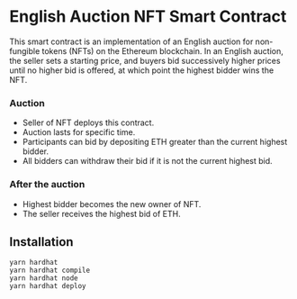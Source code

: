 # English Auction NFT Smart Contract

This smart contract is an implementation of an English auction for non-fungible tokens (NFTs) on the Ethereum blockchain. In an English auction, the seller sets a starting price, and buyers bid successively higher prices until no higher bid is offered, at which point the highest bidder wins the NFT.


### Auction

- Seller of NFT deploys this contract.
- Auction lasts for specific time.
- Participants can bid by depositing ETH greater than the current highest bidder.
- All bidders can withdraw their bid if it is not the current highest bid.

### After the auction

- Highest bidder becomes the new owner of NFT.
- The seller receives the highest bid of ETH.


## Installation

```shell
yarn hardhat 
yarn hardhat compile
yarn hardhat node
yarn hardhat deploy
```

